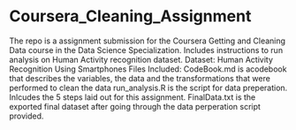 # Coursera_Cleaning_Assignment
The repo is a assignment submission for the Coursera Getting and Cleaning Data course in the Data Science Specialization. Includes instructions to run analysis on Human Activity recognition dataset.
Dataset: Human Activity Recognition Using Smartphones
Files Included:
  CodeBook.md is acodebook that describes the variables, the data and the transformations that were performed to clean the data
  run_analysis.R is the script for data preperation. Inlcudes the 5 steps laid out for this assignment.
  FinalData.txt is the exported final dataset after going through the data perperation script provided. 
